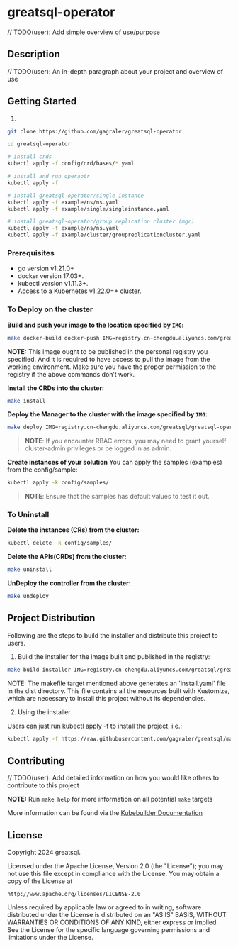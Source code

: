 # greatsql-operator
// TODO(user): Add simple overview of use/purpose

## Description
// TODO(user): An in-depth paragraph about your project and overview of use

## Getting Started
1. 
```sh
git clone https://github.com/gagraler/greatsql-operator

cd greatsql-operator

# install crds
kubectl apply -f config/crd/bases/*.yaml

# install and run operaotr
kubectl apply -f 

# install greatsql-operator/single instance
kubectl apply -f example/ns/ns.yaml
kubectl apply -f example/single/singleinstance.yaml

# install greatsql-operator/group replication cluster (mgr)
kubectl apply -f example/ns/ns.yaml
kubectl apply -f example/cluster/groupreplicationcluster.yaml
```


### Prerequisites
- go version v1.21.0+
- docker version 17.03+.
- kubectl version v1.11.3+.
- Access to a Kubernetes v1.22.0=+ cluster.

### To Deploy on the cluster
**Build and push your image to the location specified by `IMG`:**

```sh
make docker-build docker-push IMG=registry.cn-chengdu.aliyuncs.com/greatsql/greatsql-operator:tag
```

**NOTE:** This image ought to be published in the personal registry you specified. 
And it is required to have access to pull the image from the working environment. 
Make sure you have the proper permission to the registry if the above commands don’t work.

**Install the CRDs into the cluster:**

```sh
make install
```

**Deploy the Manager to the cluster with the image specified by `IMG`:**

```sh
make deploy IMG=registry.cn-chengdu.aliyuncs.com/greatsql/greatsql-operator:tag
```

> **NOTE**: If you encounter RBAC errors, you may need to grant yourself cluster-admin 
privileges or be logged in as admin.

**Create instances of your solution**
You can apply the samples (examples) from the config/sample:

```sh
kubectl apply -k config/samples/
```

>**NOTE**: Ensure that the samples has default values to test it out.

### To Uninstall
**Delete the instances (CRs) from the cluster:**

```sh
kubectl delete -k config/samples/
```

**Delete the APIs(CRDs) from the cluster:**

```sh
make uninstall
```

**UnDeploy the controller from the cluster:**

```sh
make undeploy
```

## Project Distribution

Following are the steps to build the installer and distribute this project to users.

1. Build the installer for the image built and published in the registry:

```sh
make build-installer IMG=registry.cn-chengdu.aliyuncs.com/greatsql/greatsql-operator:tag
```

NOTE: The makefile target mentioned above generates an 'install.yaml'
file in the dist directory. This file contains all the resources built
with Kustomize, which are necessary to install this project without
its dependencies.

2. Using the installer

Users can just run kubectl apply -f <URL for YAML BUNDLE> to install the project, i.e.:

```sh
kubectl apply -f https://raw.githubusercontent.com/gagraler/greatsql/main/dist/install.yaml
```

## Contributing
// TODO(user): Add detailed information on how you would like others to contribute to this project

**NOTE:** Run `make help` for more information on all potential `make` targets

More information can be found via the [Kubebuilder Documentation](https://book.kubebuilder.io/introduction.html)

## License

Copyright 2024 greatsql.

Licensed under the Apache License, Version 2.0 (the "License");
you may not use this file except in compliance with the License.
You may obtain a copy of the License at

    http://www.apache.org/licenses/LICENSE-2.0

Unless required by applicable law or agreed to in writing, software
distributed under the License is distributed on an "AS IS" BASIS,
WITHOUT WARRANTIES OR CONDITIONS OF ANY KIND, either express or implied.
See the License for the specific language governing permissions and
limitations under the License.

